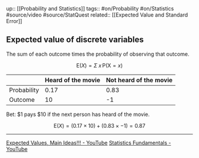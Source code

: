 up:: [[Probability and Statistics]]
tags:: #on/Probability #on/Statistics #source/video #source/StatQuest
related:: [[Expected Value and Standard Error]] 

## Expected value of discrete variables

The sum of each outcome times the probability of observing that outcome.

$$
\mbox{E}(X)=\Sigma \; x \, \mbox{P}(\mbox{X}=x)
$$


|             | Heard of the movie | Not heard of the movie |
| ----------- | -------- | ------------ |
| Probability | 0.17     | 0.83         |
| Outcome     | 10       | -1            |

Bet: $1 pays $10 if the next person has heard of the movie.

$$
\mbox{E}(X)=(0.17\times 10) + (0.83\times -1)=0.87
$$

---

[Expected Values, Main Ideas!!! - YouTube](https://www.youtube.com/watch?v=KLs_7b7SKi4&list=PLblh5JKOoLUK0FLuzwntyYI10UQFUhsY9&index=22)
[Statistics Fundamentals - YouTube](https://www.youtube.com/playlist?list=PLblh5JKOoLUK0FLuzwntyYI10UQFUhsY9)